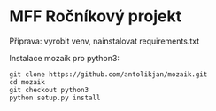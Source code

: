 # MFF Ročníkový projekt

Příprava:
vyrobit venv, nainstalovat requirements.txt

Instalace mozaik pro python3:
```
git clone https://github.com/antolikjan/mozaik.git
cd mozaik
git checkout python3
python setup.py install
```
